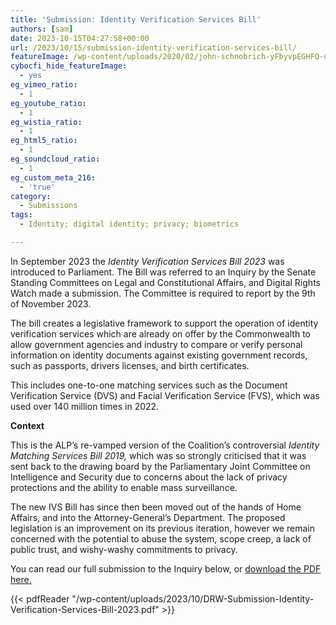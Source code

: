 ```yaml
---
title: 'Submission: Identity Verification Services Bill'
authors: [sam]
date: 2023-10-15T04:27:58+00:00
url: /2023/10/15/submission-identity-verification-services-bill/
featureImage: /wp-content/uploads/2020/02/john-schnobrich-yFbyvpEGHFQ-unsplash-scaled-1.jpg
cybocfi_hide_featureImage:
  - yes
eg_vimeo_ratio:
  - 1
eg_youtube_ratio:
  - 1
eg_wistia_ratio:
  - 1
eg_html5_ratio:
  - 1
eg_soundcloud_ratio:
  - 1
eg_custom_meta_216:
  - 'true'
category:
  - Submissions
tags:
  - Identity; digital identity; privacy; biometrics

---
```

In September 2023 the _Identity Verification Services Bill 2023_ was introduced to Parliament. The Bill was referred to an Inquiry by the Senate Standing Committees on Legal and Constitutional Affairs, and Digital Rights Watch made a submission. The Committee is required to report by the 9th of November 2023.

The bill creates a legislative framework to support the operation of identity verification services which are already on offer by the Commonwealth to allow government agencies and industry to compare or verify personal information on identity documents against existing government records, such as passports, drivers licenses, and birth certificates.

This includes one-to-one matching services such as the Document Verification Service (DVS) and Facial Verification Service (FVS), which was used over 140 million times in 2022.

**Context**

This is the ALP&#8217;s re-vamped version of the Coalition&#8217;s controversial _Identity Matching Services Bill 2019,_ which was so strongly criticised that it was sent back to the drawing board by the Parliamentary Joint Committee on Intelligence and Security due to concerns about the lack of privacy protections and the ability to enable mass surveillance.

The new IVS Bill has since then been moved out of the hands of Home Affairs, and into the Attorney-General&#8217;s Department. The proposed legislation is an improvement on its previous iteration, however we remain concerned with the potential to abuse the system, scope creep, a lack of public trust, and wishy-washy commitments to privacy.

You can read our full submission to the Inquiry below, or <span style="text-decoration: underline;"><a href="/wp-content/uploads/2023/10/DRW-Submission-Identity-Verification-Services-Bill-2023.pdf" target="_blank" rel="noreferrer noopener">download the PDF here.</a></span>

{{< pdfReader "/wp-content/uploads/2023/10/DRW-Submission-Identity-Verification-Services-Bill-2023.pdf" >}}
